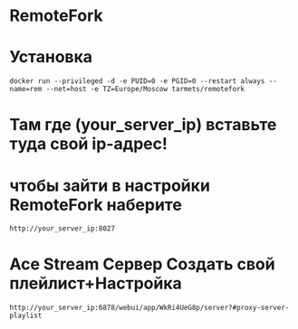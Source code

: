 # RemoteFork

# Установка

`docker run --privileged -d -e PUID=0 -e PGID=0 --restart always --name=rem --net=host -e TZ=Europe/Moscow tarmets/remotefork`

# Там где (your_server_ip) вставьте туда свой ip-адрес!

# чтобы зайти в настройки RemoteFork наберите
`http://your_server_ip:8027`

# Ace Stream Сервер Создать свой плейлист+Настройка
`http://your_server_ip:6878/webui/app/WkRi4UeG8p/server?#proxy-server-playlist`

